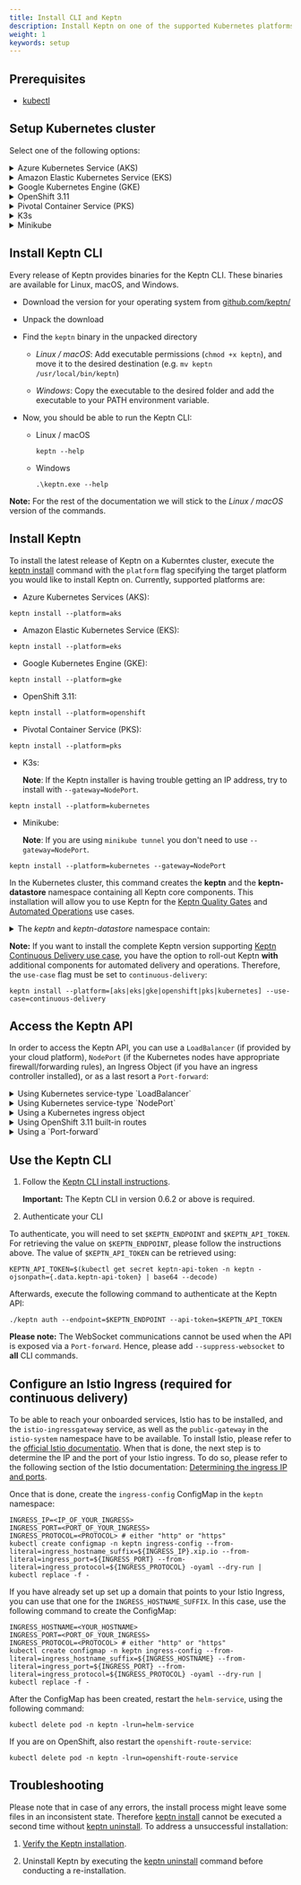 ```yaml
---
title: Install CLI and Keptn
description: Install Keptn on one of the supported Kubernetes platforms.
weight: 1
keywords: setup
---
```


## Prerequisites
- [kubectl](https://kubernetes.io/docs/tasks/tools/install-kubectl/)

## Setup Kubernetes cluster

Select one of the following options:

<details><summary>Azure Kubernetes Service (AKS)</summary>
<p>

1. Install local tools
  - [az](https://docs.microsoft.com/en-us/cli/azure/install-azure-cli)

1. Make sure you are logged in to your Azure account with `az login`

1. Create AKS cluster
  - [Master version:](../k8s-support/#supported-version) `1.15.x` (tested version: `1.15.10`)
  - One **D8s_v3** node
 
 </p>
</details>

<details><summary>Amazon Elastic Kubernetes Service (EKS)</summary>
<p>

1. Install local tools
  - [AWS CLI](https://docs.aws.amazon.com/cli/latest/userguide/cli-chap-install.html) (version >= 1.16.156)

1. Create EKS cluster on AWS
  - [Master version:](../k8s-support/#supported-version) `1.15` (tested version: `1.15`)
  - One `m5.2xlarge` node
  - Sample script using [eksctl](https://eksctl.io/introduction/installation/) to create such a cluster

    ```console
    eksctl create cluster --version=1.15 --name=keptn-cluster --node-type=m5.2xlarge --nodes=1 --region=eu-west-3
    ```

    <details><summary>**Known bug in EKS 1.13**</summary>

    Please note that for EKS version `1.13` in our testing we learned that the default CoreDNS that comes with certain EKS versions has a bug. In order to solve that issue we can use eksctl to update the CoreDNS service like this: 
    
    ```console
    eksctl utils update-coredns --name=keptn-cluster --region=eu-west-3 --approve
    ```
    
    </details>

</p>
</details>

<details><summary>Google Kubernetes Engine (GKE)</summary>
<p>

Run your Keptn installation for free on GKE!
If you [sign up for a Google Cloud account](https://console.cloud.google.com/getting-started), Google gives you an initial $300 credit. For deploying Keptn you can apply for an additional $200 credit which you can use towards that GKE cluster needed to run Keptn.<br><br>
<a class="button button-primary" href="https://bit.ly/keptngkecredit" target="_blank">Apply for your credit here</a>

1. Install local tools
  - [gcloud](https://cloud.google.com/sdk/gcloud/)
  - [python 2.7](https://www.python.org/downloads/release/python-2716/) (required for Ubuntu 19.04)

2. Create GKE cluster
  - [Master version:](../k8s-support/#supported-version): `1.15.x` (tested version: `1.15.9-gke.22`)
  - One **n1-standard-8** node
  - Image type `Ubuntu` or `COS` (**Note:** If you plan to use Dynatrace monitoring, select `ubuntu` for a more [convenient setup](../../reference/monitoring/dynatrace/).)
  - Sample script to create such cluster:

    ```console
    // set environment variables
    PROJECT=nameofgcloudproject
    CLUSTER_NAME=nameofcluster
    ZONE=us-central1-a
    REGION=us-central1
    GKE_VERSION="1.15"
    ```

    ```console
    gcloud container clusters create $CLUSTER_NAME --project $PROJECT --zone $ZONE --no-enable-basic-auth --cluster-version $GKE_VERSION --machine-type "n1-standard-8" --image-type "UBUNTU" --disk-type "pd-standard" --disk-size "100" --metadata disable-legacy-endpoints=true --scopes "https://www.googleapis.com/auth/devstorage.read_only","https://www.googleapis.com/auth/logging.write","https://www.googleapis.com/auth/monitoring","https://www.googleapis.com/auth/servicecontrol","https://www.googleapis.com/auth/service.management.readonly","https://www.googleapis.com/auth/trace.append" --num-nodes "1" --enable-stackdriver-kubernetes --no-enable-ip-alias --network "projects/$PROJECT/global/networks/default" --subnetwork "projects/$PROJECT/regions/$REGION/subnetworks/default" --addons HorizontalPodAutoscaling,HttpLoadBalancing --no-enable-autoupgrade
    ```
 </p>
</details>

<details><summary>OpenShift 3.11</summary>
<p>

1. Please note that you have to bring your own OpenShift cluster in version 3.11

1. Install local tools

  - [oc CLI - v3.11](https://github.com/openshift/origin/releases/tag/v3.11.0)


1. On the OpenShift master node, execute the following steps:

    - Set up the required permissions for your user:

      ```console
    oc adm policy --as system:admin add-cluster-role-to-user cluster-admin <OPENSHIFT_USER_NAME>
      ```

    - Set up the required permissions for the installer pod:

      ```console
    oc adm policy  add-cluster-role-to-user cluster-admin system:serviceaccount:default:default
    oc adm policy  add-cluster-role-to-user cluster-admin system:serviceaccount:kube-system:default
      ```

    - Enable admission WebHooks on your OpenShift master node:

      ```console
    sudo -i
    cp -n /etc/origin/master/master-config.yaml /etc/origin/master/master-config.yaml.backup
    oc ex config patch /etc/origin/master/master-config.yaml --type=merge -p '{
      "admissionConfig": {
        "pluginConfig": {
          "ValidatingAdmissionWebhook": {
            "configuration": {
              "apiVersion": "apiserver.config.k8s.io/v1alpha1",
              "kind": "WebhookAdmission",
              "kubeConfigFile": "/dev/null"
            }
          },
          "MutatingAdmissionWebhook": {
            "configuration": {
              "apiVersion": "apiserver.config.k8s.io/v1alpha1",
              "kind": "WebhookAdmission",
              "kubeConfigFile": "/dev/null"
            }
          }
        }
      }
    }' >/etc/origin/master/master-config.yaml.patched
    if [ $? == 0 ]; then
      mv -f /etc/origin/master/master-config.yaml.patched /etc/origin/master/master-config.yaml
      /usr/local/bin/master-restart api && /usr/local/bin/master-restart controllers
    else
      exit
    fi
      ```
</p>
</details>

<details><summary>Pivotal Container Service (PKS)</summary>
<p>

1. Install local tools
  - [pks CLI - v1.0.4](https://docs.pivotal.io/runtimes/pks/1-4/installing-pks-cli.html)

1. Create PKS cluster on GCP
  - Use the provided instructions for [Enterprise Pivotal Container Service (Enterprise PKS) installation on GCP](https://docs.pivotal.io/runtimes/pks/1-4/gcp-index.html)

  - Create a PKS cluster by using the PKS CLI and executing the following command:

    ```console
    // set environment variables
    CLUSTER_NAME=name_of_cluster
    HOST_NAME=host_name
    PLAN=small
    ```

    ```console
    pks create-cluster $CLUSTER_NAME --external-hostname $HOST_NAME --plan $PLAN
    ```
</p>
</details>

<details><summary>K3s</summary>
<p>

**Note**: Please refer to the [official homepage of K3s](https://k3s.io) for detailed installation instructions. Within 
 this page we only provide a very short guide on how we run Keptn on K3s.
 
1. Download, install [K3s](https://k3s.io/) (tested with [versions 1.16 to 1.18](../k8s_support)) and run K3s using the following command:
   ```console
   curl -sfL https://get.k3s.io | INSTALL_K3S_VERSION=v1.18.3+k3s1 K3S_KUBECONFIG_MODE="644" sh -s - --no-deploy=traefik
   ```
   This installs version `v1.18.3+k3s1` (please refer to the [K3s GitHub releases page](https://github.com/rancher/k3s/releases) for newer releases), sets file permissions `644` on `/etc/rancher/k3s/k3s.yaml` and disables `traefik` as an ingress controller.

1. Export the Kubernetes profile using
   ```console
   export KUBECONFIG=/etc/rancher/k3s/k3s.yaml
   ```
   
1. Verify that the connection to the cluster works
   ```console
   kubectl get nodes   
   ```

</p>
</details>

<details><summary>Minikube</summary>
<p>

1. Download and install [Minikube](https://github.com/kubernetes/minikube/releases) (tested with [versions 1.3 to 1.10](../k8s_support)).

1. Create a new Minikube profile (named keptn) with at least 6 CPU cores and 12 GB memory using:

    ```console
    minikube start -p keptn --cpus 6 --memory 12200
    ``` 

1. (Optional) Start the Minikube LoadBalancer service in a second terminal by executing:

    ```console
   minikube tunnel 
   ``` 

</p>
</details>

## Install Keptn CLI
Every release of Keptn provides binaries for the Keptn CLI. These binaries are available for Linux, macOS, and Windows.

- Download the version for your operating system from [github.com/keptn/](https://github.com/keptn/keptn/releases/tag/0.6.2)
- Unpack the download
- Find the `keptn` binary in the unpacked directory

  - *Linux / macOS*: Add executable permissions (``chmod +x keptn``), and move it to the desired destination (e.g. `mv keptn /usr/local/bin/keptn`)

  - *Windows*: Copy the executable to the desired folder and add the executable to your PATH environment variable.

- Now, you should be able to run the Keptn CLI: 
    - Linux / macOS
      ```console
      keptn --help
      ```
    
    - Windows
      ```console
      .\keptn.exe --help
      ```

**Note:** For the rest of the documentation we will stick to the *Linux / macOS* version of the commands.

## Install Keptn

To install the latest release of Keptn on a Kuberntes cluster, execute the [keptn install](../../reference/cli/commands/keptn_install) command with the ``platform`` flag specifying the target platform you would like to install Keptn on. Currently, supported platforms are:

- Azure Kubernetes Services (AKS):

```console
keptn install --platform=aks
```
  
- Amazon Elastic Kubernetes Service (EKS):

```console
keptn install --platform=eks
```

- Google Kubernetes Engine (GKE):

```console
keptn install --platform=gke
```

- OpenShift 3.11:

```console
keptn install --platform=openshift
```

- Pivotal Container Service (PKS):

```console
keptn install --platform=pks
```

- K3s:

    **Note**: If the Keptn installer is having trouble getting an IP address, try to install with `--gateway=NodePort`.


```console
keptn install --platform=kubernetes
```

- Minikube:

    **Note**: If you are using `minikube tunnel` you don't need to use `--gateway=NodePort`.

```console
keptn install --platform=kubernetes --gateway=NodePort
```

In the Kubernetes cluster, this command creates the **keptn** and the **keptn-datastore** namespace containing all Keptn core components.
This installation will allow you to use Keptn for the [Keptn Quality Gates](../../quality_gates/) and [Automated Operations](../../automated_operations/) use cases.
    <details><summary>The *keptn* and *keptn-datastore* namespace contain:</summary>
        <ul>
        <li>mongoDb database for the Keptn's log</li>
        <li>NATS cluster</li>
        <li>Keptn core services:</li>
            <ul>
                <li>api</li>
                <li>bridge</li>
                <li>configuration-service</li>
                <li>distributors</li>
                <li>eventbroker</li>
                <li>gatekeeper-service</li>
                <li>helm-service</li>
                <li>lighthouse-service</li>
                <li>mongodb-datastore</li>
                <li>remediation-service</li>
                <li>shipyard-service</li>
                <li>wait-service</li>
            </ul>
        <li>Services to deploy artifacts and to demonstrate the self-healing use cases:</li>
            <ul>
                <li>prometheus-service</li>
                <li>servicenow-service</li>
                <li>openshift-route-service (OpenShift only)</li>
            </ul>
        </ul>
    </details>


**Note:** If you want to install the complete Keptn version supporting [Keptn Continuous Delivery use case](../../continuous_delivery/), you have the option to roll-out Keptn **with** additional components for automated delivery and operations. Therefore, the `use-case` flag must be set to `continuous-delivery`:

```console
keptn install --platform=[aks|eks|gke|openshift|pks|kubernetes] --use-case=continuous-delivery
```

## Access the Keptn API
In order to access the Keptn API, you can use a `LoadBalancer` (if provided by your cloud platform), `NodePort` (if the Kubernetes nodes have appropriate firewall/forwarding rules), an Ingress Object (if you have an ingress controller installed), or as a last resort a `Port-forward`:

  <details><summary>Using Kubernetes service-type `LoadBalancer`</summary>
  <p>

  Expose the Keptn API via a LoadBalancer by patching the service `api-gateway-nginx`:
  ```console
  kubectl patch svc api-gateway-nginx -n keptn -p '{"spec": {"type": "LoadBalancer"}}'
  ```
  
  Please allow your cloud-provider a couple of seconds (up to 5 minutes) to assign you an IP address. Watch the process using
  ```console
  kubectl get svc api-gateway-nginx -n keptn -w
  ```

  Query the IP:
  ```console
  export KEPTN_ENDPOINT=http://$(kubectl get svc api-gateway-nginx -n keptn -ojsonpath='{.status.loadBalancer.ingress[0].ip}')
  ```
  or the hostname (for EKS)
  ```console
  export KEPTN_ENDPOINT=http://$(kubectl get svc api-gateway-nginx -n keptn -ojsonpath='{.status.loadBalancer.ingress[0].hostname}')
  ```
  
  </p>
  </details>

  <details><summary>Using Kubernetes service-type `NodePort`</summary>
  <p>
  
  Please note: For this to work, you either need to be on the same Network as your Kubernetes VM (e.g., when using K3s, Minikube, ...), or in some cases (e.g., GKE) you have to set up certain firewall rules (which is beyond this documentation).

  Expose the Keptn API on the node by patching the service `api-gateway-nginx`:
  ```console
  kubectl patch svc api-gateway-nginx -n keptn -p '{"spec": {"type": "NodePort"}}'
  ```

  Get the Port of `api-gateway-nginx`:
  ```console
  API_PORT=$(kubectl get svc api-gateway-nginx -n keptn -o jsonpath='{.spec.ports[?(@.name=="http")].nodePort}')
  ```

  Get the internal and external ip of current kubernetes node
  ```console
  EXTERNAL_NODE_IP=$(kubectl get nodes -o jsonpath='{ $.items[0].status.addresses[?(@.type=="ExternalIP")].address }')
  INTERNAL_NODE_IP=$(kubectl get nodes -o jsonpath='{ $.items[0].status.addresses[?(@.type=="InternalIP")].address }')
  ```

  Define Keptn API Endpoint (either via the internal or external IP; try both if unsure):
  ```console
  # either
  export KEPTN_ENDPOINT=http://${INTERNAL_NODE_IP}:${API_PORT}/
  # or
  export KEPTN_ENDPOINT=http://${EXTERNAL_NODE_IP}:${API_PORT}/
  ```
  
  </p>
  </details>
  
  <details><summary>Using a Kubernetes ingress object</summary>
  <p>
  
  **Please note**: The description here is very generic. Please refer to the [official docs about ingress controllers](https://kubernetes.io/docs/concepts/services-networking/ingress-controllers/) for more details.
  
  Here is a quick list of Ingress controllers that *should* work:
  
  * istio
  * nginx-ingress
  * traefik
  * cloud-provider specific ingress controllers
  
  Ensure you have an ingress-controller has an IP address (e.g., `5.6.7.8`) or domain that you can reach.
  
  Configure the `api-gateway-nginx` service to use `ClusterIP` (`NodePort` and `LoadBalancer` might work, but that's not the goal here):
  ```console
  kubectl patch svc api-gateway-nginx -n keptn -p '{"spec": {"type": "ClusterIP"}}'
  ```
  
  Create an ingress object for `api-gateway-nginx`, which might look similar to this (replace `api-keptn.5-6-7-8.nip.io` with your desired hostname and `INSERT_INGRESS_CLASS_HERE` with the ingress class you are using):
```yaml
apiVersion: networking.k8s.io/v1beta1
kind: Ingress
metadata:
  annotations:
    kubernetes.io/ingress.class: INSERT_INGRESS_CLASS_HERE
  name: your-api-keptn-ingress
  namespace: keptn
spec:
  rules:
  - host: api-keptn.5-6-7-8.nip.io
    http:
      paths:
      - backend:
          serviceName: api-gateway-nginx
          servicePort: 80
  - host: api.keptn
    http:
      paths:
      - backend:
          serviceName: api-gateway-nginx
          servicePort: 80
```
  **Note**: The section with `host: api.keptn` is crucial and needs to be included for the keptn CLI 0.6.2 and before!
  
  To verify that creating an ingress object works, execute
  ```console
  kubectl describe ingress -n keptn
  ```
  The output should look like this:
```
Name:             your-api-keptn-ingress
Namespace:        keptn
Address:          5.6.7.8
Default backend:  default-http-backend:80 (10.16.0.8:8080)
TLS:
  keptn-api-tls terminates *.5-6-7-8.nip.io
Rules:
  Host                           Path  Backends
  ----                           ----  --------
  api-keptn.5-6-7-8.nip.io  
                                    api-gateway-nginx:80 (10.16.0.27:80)
  api.keptn                      
                                    api-gateway-nginx:80 (10.16.0.27:80)

```

  Verify that you can access the API in your Browser, e.g., by going to `http://api-keptn.5-6-7-8.nip.io/swagger-ui/` or if you enabled SSL/TLS even `https://api-keptn.5-6-7-8.nip.io/swagger-ui/`.

  Finally, store the hostname you used in the manifest:
  ```console
  export KEPTN_ENDPOINT=http://api-keptn.5-6-7-8.nip.io/
  ```
  
  </p>
  </details>


  <details><summary>Using OpenShift 3.11 built-in routes</summary>
  <p>
  
  OpenShift 3.11 ships built-in routing functionality, which allows exposing the API using

  ```console
  oc create route edge api --service=api-gateway-nginx --port=http --insecure-policy='None' -n keptn
  oc create route edge api.keptn --service=api-gateway-nginx --port=http --insecure-policy='None' -n keptn --hostname=api.keptn
  ```
  **Note**: The second route with `api.keptn` as a hostname is necessary for Keptn 0.6.x CLI to work.
  
  You can then get the hostname by inspecting the route using
  ```console
  oc get route -n keptn
  ```
  which should look like this:
  ```
  NAME        HOST/PORT                         PATH      SERVICES            PORT      TERMINATION   WILDCARD
  api         api-keptn.1.2.3.4.nip.io                    api-gateway-nginx   http      edge/None     None
  api.keptn   api.keptn                                   api-gateway-nginx   http      edge/None     None
  ```
 
  Set the hostname using
  ```console
  KEPTN_ENDPOINT=https://$(oc get route -n keptn api -ojsonpath='{.status.ingress[0].host}')  
  ``` 
  
  </p>
  </details>

  <details><summary>Using a `Port-forward`</summary>
  <p>

  Make a port-forward with:
  ```console
  kubectl port-forward svc/api-gateway-nginx -n keptn 8080:80
  ```

  ```console
  export KEPTN_ENDPOINT=http://localhost:8080
  ```
  
  </p>
  </details>

## Use the Keptn CLI

1. Follow the [Keptn CLI install instructions](../../installation/setup-keptn/#install-keptn-cli). 

    **Important:** The Keptn CLI in version 0.6.2 or above is required.

1. Authenticate your CLI

To authenticate, you will need to set `$KEPTN_ENDPOINT` and `$KEPTN_API_TOKEN`. For retrieving the value on `$KEPTN_ENDPOINT`,
please follow the instructions above. The value of `$KEPTN_API_TOKEN` can be retrieved using:

```
KEPTN_API_TOKEN=$(kubectl get secret keptn-api-token -n keptn -ojsonpath={.data.keptn-api-token} | base64 --decode)
```

Afterwards, execute the following command to authenticate at the Keptn API:

```
./keptn auth --endpoint=$KEPTN_ENDPOINT --api-token=$KEPTN_API_TOKEN
```

**Please note:** The WebSocket communications cannot be used when the API is exposed via a `Port-forward`. Hence, please add `--suppress-websocket` to **all** CLI commands.

## Configure an Istio Ingress (required for continuous delivery)

To be able to reach your onboarded services, Istio has to be installed, and the `istio-ingressgateway` service, as well as the `public-gateway` in the `istio-system` namespace
have to be available. To install Istio, please refer to the [official Istio documentatio](https://istio.io/latest/docs/setup/install/).
When that is done, the next step is to determine the IP and the port of your Istio ingress. To do so, please refer to the following section
of the Istio documentation: [Determining the ingress IP and ports](https://istio.io/latest/docs/tasks/traffic-management/ingress/ingress-control/#determining-the-ingress-ip-and-ports).

Once that is done, create the `ingress-config` ConfigMap in the `keptn` namespace:

```
INGRESS_IP=<IP_OF_YOUR_INGRESS>
INGRESS_PORT=<PORT_OF_YOUR_INGRESS> 
INGRESS_PROTOCOL=<PROTOCOL> # either "http" or "https"
kubectl create configmap -n keptn ingress-config --from-literal=ingress_hostname_suffix=${INGRESS_IP}.xip.io --from-literal=ingress_port=${INGRESS_PORT} --from-literal=ingress_protocol=${INGRESS_PROTOCOL} -oyaml --dry-run | kubectl replace -f -
```

If you have already set up set up a domain that points to your Istio Ingress, you can use that one for the `INGRESS_HOSTNAME_SUFFIX`. In this case, use the following command to create the ConfigMap:

```
INGRESS_HOSTNAME=<YOUR_HOSTNAME>
INGRESS_PORT=<PORT_OF_YOUR_INGRESS> 
INGRESS_PROTOCOL=<PROTOCOL> # either "http" or "https"
kubectl create configmap -n keptn ingress-config --from-literal=ingress_hostname_suffix=${INGRESS_HOSTNAME} --from-literal=ingress_port=${INGRESS_PORT} --from-literal=ingress_protocol=${INGRESS_PROTOCOL} -oyaml --dry-run | kubectl replace -f -
```

After the ConfigMap has been created, restart the `helm-service`, using the following command:

```
kubectl delete pod -n keptn -lrun=helm-service
```

If you are on OpenShift, also restart the `openshift-route-service`:

```
kubectl delete pod -n keptn -lrun=openshift-route-service
```

## Troubleshooting

Please note that in case of any errors, the install process might leave some files in an inconsistent state. Therefore [keptn install](../../reference/cli/commands/keptn_install) cannot be executed a second time without [keptn uninstall](../../reference/cli/commands/keptn_uninstall). To address a unsuccessful installation: 

1. [Verify the Keptn installation](../../troubleshooting#verifying-a-keptn-installation).

1. Uninstall Keptn by executing the [keptn uninstall](../../reference/cli/commands/keptn_uninstall) command before conducting a re-installation.  
